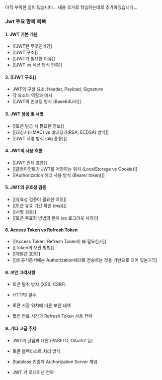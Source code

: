 아직 부족한 점이 많습니다...
내용 추가로 학습하는데로 추가하겠습니다...
### **Jwt 주요 항목 목록**

#### 1. JWT 기본 개념
- [[JWT란 무엇인가?]]
- [[JWT 구조]]
- [[JWT가 필요한 이유]]
- [[JWT vs 세션 방식 인증]]

#### 2. [[JWT 구조]]
- JWT의 구성 요소: Header, Payload, Signature
- 각 요소의 역할과 예시
- [[JWT의 인코딩 방식 (Base64Url)]]

#### 3. JWT 생성 및 서명
- [[토큰 발급 시 필요한 정보]]
- [[대칭키(HMAC) vs 비대칭키(RSA, ECDSA) 방식]]
- [[JWT 서명 방식 (alg 종류)]]


#### 4. JWT의 사용 흐름

- [[JWT 전체 흐름]]
- [[클라이언트가 JWT를 저장하는 위치 (LocalStorage vs Cookie)]]
- [[Authorization 헤더 사용 방식 (Bearer token)]]


#### 5. JWT의 유효성 검증
- [[유효성 검증이 필요한 이유]]
- [[토큰 유효 기간 확인 (exp)]]
- [[서명 검증]]
- [[토큰 무효화 방법의 한계 (ex 로그아웃 처리)]]
    
#### 6. Access Token vs Refresh Token
- [[Access Token, Refresh Token이 왜 필요한가]]
- [[Token의 보관 방법]]
- [[재발급 흐름]]
- [[왜 공식문서에는 Authorization헤더로 전송하는 것을 기반으로 되어 있는가?]]

#### 6. 보안 고려사항

- 토큰 탈취 방지 (XSS, CSRF)
    
- HTTPS 필수
    
- 토큰 저장 위치에 따른 보안 대책
    
- 짧은 만료 시간과 Refresh Token 사용 전략

  



  

#### 9. 기타 고급 주제

- JWT의 단점과 대안 (PASETO, OAuth2 등)
    
- 토큰 블랙리스트 처리 방식
    
- Stateless 인증과 Authorization Server 개념
- JWT 키 로테이션 전략